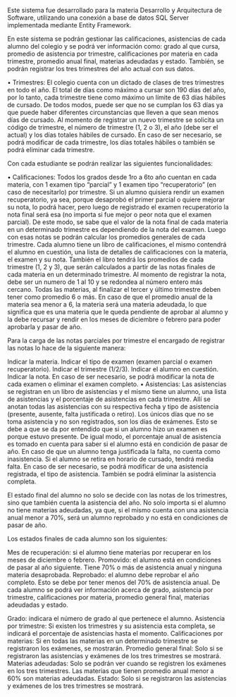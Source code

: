 Este sistema fue desarrollado para la materia Desarrollo y Arquitectura de Software, utilizando una conexión a base de datos SQL Server implementada mediante Entity Framework.

En este sistema se podrán gestionar las calificaciones, asistencias de cada alumno del colegio y se podrá ver información como: grado al que cursa, promedio de asistencia por trimestre, calificaciones por materia en cada trimestre, promedio anual final, materias adeudadas y estado. También, se podrán registrar los tres trimestres del año actual con sus datos.

• Trimestres: El colegio cuenta con un dictado de clases de tres trimestres en todo el año. El total de días como máximo a cursar son 190 días del año, por lo tanto, cada trimestre tiene como máximo un límite de 63 días hábiles de cursado. De todos modos, puede ser que no se cumplan los 63 días ya que puede haber diferentes circunstancias que lleven a que sean menos días de cursado. Al momento de registrar un nuevo trimestre se solicita un código de trimestre, el número de trimestre (1, 2 o 3), el año (debe ser el actual) y los días totales hábiles de cursado. En caso de ser necesario, se podrá modificar de cada trimestre, los días totales hábiles o también se podrá eliminar cada trimestre.

Con cada estudiante se podrán realizar las siguientes funcionalidades:

• Calificaciones: Todos los grados desde 1ro a 6to año cuentan en cada materia, con 1 examen tipo “parcial” y 1 examen tipo “recuperatorio” (en caso de necesitarlo) por trimestre. Si un alumno quisiera rendir un examen recuperatorio, ya sea, porque desaprobó el primer parcial o quiere mejorar su nota, lo podrá hacer, pero luego de registrado el examen recuperatorio la nota final será esa (no importa si fue mejor o peor nota que el examen parcial). De este modo, se sabe que el valor de la nota final de cada materia en un determinado trimestre es dependiendo de la nota del examen. Luego con esas notas se podrán calcular los promedios generales de cada trimestre.
Cada alumno tiene un libro de calificaciones, el mismo contendrá el alumno en cuestión, una lista de detalles de calificaciones con la materia, el examen y su nota. También el libro tendrá los promedios de cada trimestre (1, 2 y 3), que serán calculados a partir de las notas finales de cada materia en un determinado trimestre. Al momento de registrar la nota, debe ser un numero de 1 al 10 y se redondea al número entero más cercano. Todas las materias, al finalizar el tercer y último trimestre deben tener como promedio 6 o más. En caso de que el promedio anual de la materia sea menor a 6, la materia será una materia adeudada, lo que significa que es una materia que le queda pendiente de aprobar al alumno y la debe recursar y rendir en los meses de diciembre o febrero para poder aprobarla y pasar de año.

Para la carga de las notas parciales por trimestre el encargado de registrar las notas lo hace de la siguiente manera:

Indicar la materia.
Indicar el tipo de examen (examen parcial o examen recuperatorio).
Indicar el trimestre (1/2/3).
Indicar el alumno en cuestión.
Indicar la nota. En caso de ser necesario, se podrá modificar la nota de cada examen o eliminar el examen completo.
• Asistencias: Las asistencias se registran en un libro de asistencias y el mismo tiene un alumno, una lista de asistencias y el porcentaje de asistencias en cada trimestre. Allí se anotan todas las asistencias con su respectiva fecha y tipo de asistencia (presente, ausente, falta justificada o retiro). Los únicos días que no se toma asistencia y no son registrados, son los días de exámenes. Esto se debe a que se da por entendido que si un alumno hizo un examen es porque estuvo presente. De igual modo, el porcentaje anual de asistencia es tomado en cuenta para saber si el alumno está en condición de pasar de año. En caso de que un alumno tenga justificada la falta, no cuenta como inasistencia. Si el alumno se retira en horario de cursado, tendrá media falta. En caso de ser necesario, se podrá modificar de una asistencia registrada, el tipo de asistencia. También se podrá eliminar la asistencia completa.

El estado final del alumno no solo se decide con las notas de los trimestres, sino que también cuenta la asistencia del año. No solo importa si el alumno no tiene materias adeudadas, ya que, si el mismo cuenta con una asistencia anual menor a 70%, será un alumno reprobado y no está en condiciones de pasar de año.

Los estados finales de cada alumno son los siguientes:

Mes de recuperación: si el alumno tiene materias por recuperar en los meses de diciembre o febrero.
Promovido: el alumno está en condiciones de pasar al año siguiente. Tiene 70% o más de asistencia anual y ninguna materia desaprobada.
Reprobado: el alumno debe reprobar el año completo. Esto se debe por tener menos del 70% de asistencia anual.
De cada alumno se podrá ver información acerca de grado, asistencia por trimestre, calificaciones por materia, promedio general final, materias adeudadas y estado.

Grado: indicara el número de grado al que pertenece el alumno.
Asistencia por trimestre: Si existen los trimestres y su asistencia esta completa, se indicará el porcentaje de asistencias hasta el momento.
Calificaciones por materias: Si en todas las materias en un determinado trimestre se registraron los exámenes, se mostrarán.
Promedio general final: Solo si se registraron las asistencias y exámenes de los tres trimestres se mostrará.
Materias adeudadas: Solo se podrán ver cuando se registren los exámenes en los tres trimestres. Las materias que tienen promedio anual menor a 60% son materias adeudadas.
Estado: Solo si se registraron las asistencias y exámenes de los tres trimestres se mostrará.
